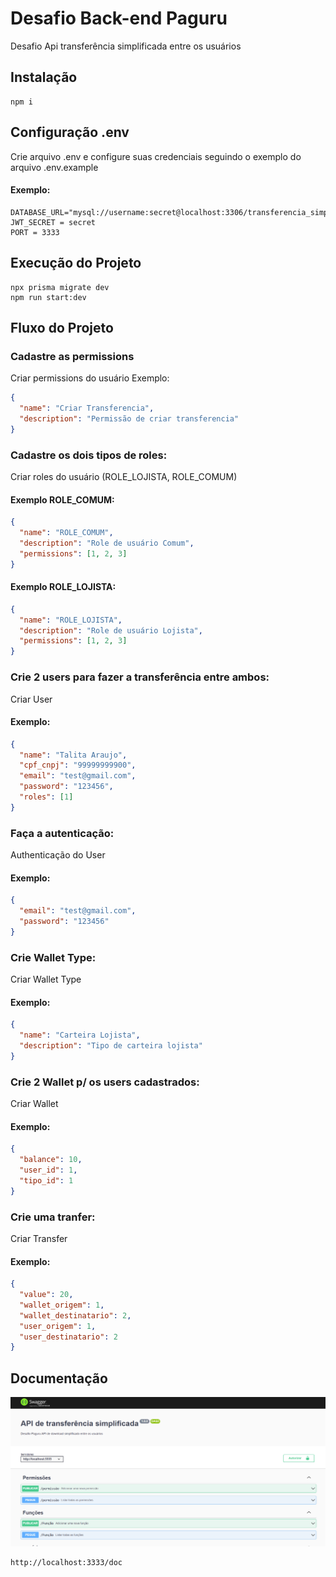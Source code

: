 # Desafio Back-end Paguru

Desafio Api transferência simplificada entre os usuários

## Instalação

```
npm i
```

## Configuração .env

Crie arquivo .env e configure suas credenciais seguindo o exemplo do arquivo .env.example

#### Exemplo:

```
DATABASE_URL="mysql://username:secret@localhost:3306/transferencia_simplificada"
JWT_SECRET = secret
PORT = 3333
```

## Execução do Projeto

```
npx prisma migrate dev
npm run start:dev
```

## Fluxo do Projeto

### Cadastre as permissions

Criar permissions do usuário
Exemplo:

```json
{
  "name": "Criar Transferencia",
  "description": "Permissão de criar transferencia"
}
```

### Cadastre os dois tipos de roles:

Criar roles do usuário (ROLE_LOJISTA, ROLE_COMUM)
<br>

#### Exemplo ROLE_COMUM:

```json
{
  "name": "ROLE_COMUM",
  "description": "Role de usuário Comum",
  "permissions": [1, 2, 3]
}
```

#### Exemplo ROLE_LOJISTA:

```json
{
  "name": "ROLE_LOJISTA",
  "description": "Role de usuário Lojista",
  "permissions": [1, 2, 3]
}
```

### Crie 2 users para fazer a transferência entre ambos:

Criar User

#### Exemplo:

```json
{
  "name": "Talita Araujo",
  "cpf_cnpj": "99999999900",
  "email": "test@gmail.com",
  "password": "123456",
  "roles": [1]
}
```

### Faça a autenticação:

Authenticação do User

#### Exemplo:

```json
{
  "email": "test@gmail.com",
  "password": "123456"
}
```

### Crie Wallet Type:

Criar Wallet Type

#### Exemplo:

```json
{
  "name": "Carteira Lojista",
  "description": "Tipo de carteira lojista"
}
```

### Crie 2 Wallet p/ os users cadastrados:

Criar Wallet

#### Exemplo:

```json
{
  "balance": 10,
  "user_id": 1,
  "tipo_id": 1
}
```

### Crie uma tranfer:

Criar Transfer

#### Exemplo:

```json
{
  "value": 20,
  "wallet_origem": 1,
  "wallet_destinatario": 2,
  "user_origem": 1,
  "user_destinatario": 2
}
```

## Documentação

<p align="center">
    <img alt="Documentação" src="./src/app/helpers/swagger/swagger.png"/>
</p>

```
http://localhost:3333/doc
```
